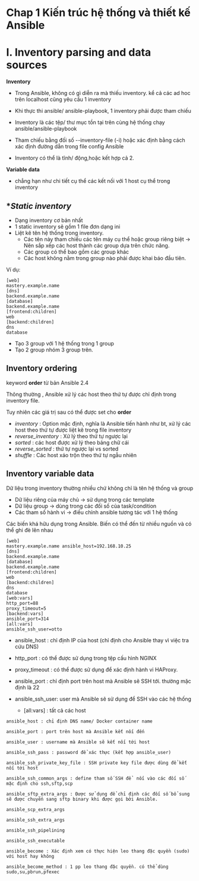 # Chap 1 Kiến trúc hệ thống và thiết kế Ansible

# I. Inventory parsing and data sources
**Inventory**
- Trong Ansible, không có gì diễn ra mà thiếu inventory. kể cả các ad hoc trên localhost cũng yêu cầu 1 inventory

- Khi thực thi ansible/ ansible-playbook, 1 inventory phải được tham chiếu

- Inventory là các tệp/ thư mục tồn tại trên cùng hệ thống chạy ansible/ansible-playbook
- Tham chiếu bằng đối số --inventory-file (-i) hoặc xác định bằng cách xác định đường dẫn trong file config Ansible

- Inventory có thể là tĩnh/ động,hoặc kết hợp cả 2.

**Variable data**
- chẳng hạn như chi tiết cụ thể các kết nối với 1 host cụ thể trong inventory

## **Static inventory*
- Dạng inventory cơ bản nhất
- 1 static inventory sẽ gồm 1 file đơn dạng ini
- Liệt kê tên hệ thống trong inventory.
    - Các tên này tham chiếu các tên máy cụ thể hoặc group riêng biệt -> Nên sắp xếp các host thành các group dựa trên chức năng.
    - Các group có thể bao gồm các group khác
    - Các host không nằm trong group nào phải được khai báo đầu tiên.

Ví dụ:

```
[web]
mastery.example.name
[dns]
backend.example.name
[database]
backend.example.name
[frontend:children]
web
[backend:children]
dns
database
```
- Tạo 3 group với 1 hệ thống trong 1 group
- Tạo 2 group nhóm 3 group trên.

## Inventory ordering
keyword **order** từ bản Ansible 2.4

Thông thường , Ansible xử lý các host theo thứ tự được chỉ định trong inventory file.

Tuy nhiên các giá trị sau có thể được set cho **order** 
- *inventory* : Option mặc định, nghĩa là Ansible tiến hành như bt, xử lý các host theo thứ tự được liệt kê trong file inventory
- *reverse_inventory* : Xử lý theo thứ tự ngược lại
- *sorted* : các host được xử lý theo bảng chữ cái 
- *reverse_sorted* : thứ tự ngược lại vs sorted
- *shuffle* : Các host xáo trộn theo thứ tự ngẫu nhiên

## Inventory variable data
Dữ liệu trong inventory thường nhiều chứ không chỉ là tên hệ thống và group
- Dữ liệu riêng của máy chủ -> sử dụng trong các template
- Dữ liệu group -> dùng trong các đối số của task/condition
- Các tham số hành vi -> điều chỉnh ansible tương tác với 1 hệ thống

Các biến khá hữu dụng trong Ansible. 
Biến có thể đến từ nhiều nguồn và có thể ghi đè lên nhau

```
[web]
mastery.example.name ansible_host=192.168.10.25
[dns]
backend.example.name
[database]
backend.example.name
[frontend:children]
web
[backend:children]
dns
database
[web:vars]
http_port=88
proxy_timeout=5
[backend:vars]
ansible_port=314
[all:vars]
ansible_ssh_user=otto
```
- ansible_host : chỉ định IP của host (chỉ định cho Ansible thay vì việc tra cứu DNS)
- http_port : có thể được sử dụng trong tệp cấu hình NGINX
- proxy_timeout : có thể được sử dụng để xác định hành vi HAProxy.
- ansible_port : chỉ định port trên host mà Ansible sẽ SSH tới. thường mặc định là 22

- ansible_ssh_user: user mà Ansible sẽ sử dụng để SSH vào các hệ thống
    - [all:vars] : tất cả các host


```
ansible_host : chỉ định DNS name/ Docker container name

ansible_port : port trên host mà Ansible kết nối đến 

ansible_user : username mà Ansible sẽ kết nối tới host

ansible_ssh_pass : password để xác thực (kết hợp ansible_user)

ansible_ssh_private_key_file : SSH private key file được dùng để kết nối tới host

ansible_ssh_common_args : define tham số SSH để  nối vào các đối số mặc định cho ssh,sftp,scp

ansible_sftp_extra_args : Được sử dụng để chỉ định các đối số bổ sung sẽ được chuyển sang sftp binary khi được gọi bởi Ansible.

ansible_scp_extra_args

ansible_ssh_extra_args 

ansible_ssh_pipelining 

ansible_ssh_executable

ansible_become : Xác định xem có thực hiện leo thang đặc quyền (sudo) với host hay không

ansible_become_method : 1 pp leo thang đặc quyền. có thể dùng sudo,su,pbrun,pfexec
```

